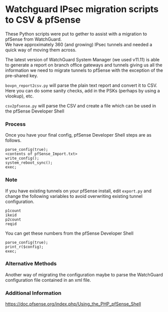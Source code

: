 # Watchguard IPsec migration scripts to CSV & pfSense
These Python scripts were put to gether to assist with a migration to pfSense from WatchGuard.  
We have approximately 360 (and growing) IPsec tunnels and needed a quick way of moving them across.

The latest version of WatchGuard System Manager (we used v11.11) is able to generate a report on branch office gateways and tunnels giving us all the information we need to migrate tunnels to pfSense with the exception of the pre-shared key.

```bovpn_report2csv.py``` will parse the plain text report and convert it to CSV. Here you can do some sanity checks, add in the PSKs (perhaps by using a vlookup), etc.

```csv2pfsense.py``` will parse the CSV and create a file which can be used in the pfSense Developer Shell

### Process
Once you have your final config, pfSense Developer Shell steps are as follows.
```
parse_config(true);
<contents of pfSense_Import.txt>
write_config();
system_reboot_sync();
exec;
```

### Note
If you have existing tunnels on your pfSense install, edit ```export.py``` and change the following variables to avoid overwriting existing tunnel configuration.
```
p1count
ikeid
p2count
reqid
```

You can get these numbers from the pfSense Developer Shell
```
parse_config(true);
print_r($config);
exec;
```

### Alternative Methods
Another way of migrating the configuration maybe to parse the WatchGuard configuration file contained in an xml file.

### Additional Information
https://doc.pfsense.org/index.php/Using_the_PHP_pfSense_Shell
